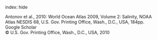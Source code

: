 index: hide

<div class="Citation">

  <div class="Citation-body">
    <div class="Citation-text">Antonov et al., 2010: <span class="Article-bookTitle">World Ocean Atlas 2009, Volume 2: Salinity, NOAA Atlas NESDIS 68, </span>U.S. Gov. Printing Office, Wash., D.C., USA, 184pp.</div>
    <div class="Citation-links">
      <div class="CitationLink" data-href="https://scholar.google.com/scholar?q=World+Ocean+Atlas+2009%2C+Volume+2%3A+Salinity%2C+NOAA+Atlas+NESDIS+68">
        <div class="CitationLink-icon CitationLink-Scholar"></div>
        <div class="CitationLink-text">Google Scholar</div>
      </div>
    </div>
  </div>
</div>


<div class="Citation-copy">
&copy; U.S. Gov. Printing Office, Wash., D.C., USA, 2010
</div>